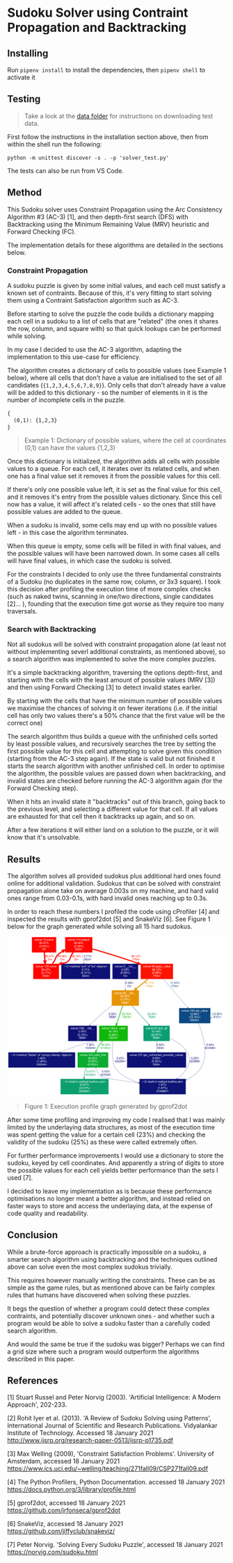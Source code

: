 # Sudoku Solver using Contraint Propagation and Backtracking

## Installing

Run `pipenv install` to install the dependencies, then `pipenv shell` to activate it

## Testing

> Take a look at the [data folder](./data) for instructions on downloading test data.

First follow the instructions in the installation section above, then from within the shell run the following:

```
python -m unittest discover -s . -p 'solver_test.py'
```

The tests can also be run from VS Code.

## Method

This Sudoku solver uses Constraint Propagation using the Arc Consistency Algorithm #3 (AC-3) [1], and then depth-first search (DFS) with Backtracking using the Minimum Remaining Value (MRV) heuristic and Forward Checking (FC).

The implementation details for these algorithms are detailed in the sections below.

### Constraint Propagation

A sudoku puzzle is given by some initial values, and each cell must satisfy a known set of contraints. Because of this, it's very fitting to start solving them using a Contraint Satisfaction algorithm such as AC-3.

Before starting to solve the puzzle the code builds a dictionary mapping each cell in a sudoku to a list of cells that are "related" (the ones it shares the row, column, and square with) so that quick lookups can be performed while solving.

In my case I decided to use the AC-3 algorithm, adapting the implementation to this use-case for efficiency.

The algorithm creates a dictionary of cells to possible values (see Example 1 below), where all cells that don't have a value are initialised to the set of all candidates (`{1,2,3,4,5,6,7,8,9}`). Only cells that don't already have a value will be added to this dictionary - so the number of elements in it is the number of incomplete cells in the puzzle.

```
{
  (0,1): {1,2,3}
}
```

> Example 1: Dictionary of possible values, where the cell at coordinates (0,1) can have the values {1,2,3}

Once this dictionary is initialized, the algorithm adds all cells with possible values to a queue. For each cell, it iterates over its related cells, and when one has a final value set it removes it from the possible values for this cell.

If there's only one possible value left, it is set as the final value for this cell, and it removes it's entry from the possible values dictionary. Since this cell now has a value, it will affect it's related cells - so the ones that still have possible values are added to the queue.

When a sudoku is invalid, some cells may end up with no possible values left - in this case the algorithm terminates.

When this queue is empty, some cells will be filled in with final values, and the possible values will have been narrowed down. In some cases all cells will have final values, in which case the sudoku is solved.

For the constraints I decided to only use the three fundamental constraints of a Sudoku (no duplicates in the same row, column, or 3x3 square). I took this decision after profiling the execution time of more complex checks (such as naked twins, scanning in one/two directions, single candidates [2]... ), founding that the execution time got worse as they require too many traversals.

### Search with Backtracking

Not all sudokus will be solved with constraint propagation alone (at least not without implementing severl additional constraints, as mentioned above), so a search algorithm was implemented to solve the more complex puzzles.

It's a simple backtracking algorithm, traversing the options depth-first, and starting with the cells with the least amount of possible values (MRV [3]) and then using Forward Checking [3] to detect invalid states earlier.

By starting with the cells that have the minimum number of possible values we maximise the chances of solving it on fewer iterations (i.e. if the initial cell has only two values there's a 50% chance that the first value will be the correct one)

The search algorithm thus builds a queue with the unfinished cells sorted by least possible values, and recursively searches the tree by setting the first possible value for this cell and attempting to solve given this condition (starting from the AC-3 step again). If the state is valid but not finished it starts the search algorithm with another unfinished cell. In order to optimise the algorithm, the possible values are passed down when backtracking, and invalid states are checked before running the AC-3 algorithm again (for the Forward Checking step).

When it hits an invalid state it "backtracks" out of this branch, going back to the previous level, and selecting a different value for that cell. If all values are exhausted for that cell then it backtracks up again, and so on.

After a few iterations it will either land on a solution to the puzzle, or it will know that it's unsolvable.

## Results

The algorithm solves all provided sudokus plus additional hard ones found online for additional validation. Sudokus that can be solved with constraint propagation alone take on average 0.003s on my machine, and hard valid ones range from 0.03-0.1s, with hard invalid ones reaching up to 0.3s.

In order to reach these numbers I profiled the code using cProfiler [4] and inspected the results with gprof2dot [5] and SnakeViz [6]. See Figure 1 below for the graph generated while solving all 15 hard sudokus.

![Execution profile graph generated by gprof2dot](profile_graph.png)

> Figure 1: Execution profile graph generated by gprof2dot

After some time profiling and improving my code I realised that I was mainly limited by the underlaying data structures, as most of the execution time was spent getting the value for a certain cell (23%) and checking the validity of the sudoku (25%) as these were called extremely often.

For further performance improvements I would use a dictionary to store the sudoku, keyed by cell coordinates. And apparently a string of digits to store the possible values for each cell yields better performance than the sets I used [7].

I decided to leave my implementation as is because these performance optimisations no longer meant a better algorithm, and instead relied on faster ways to store and access the underlaying data, at the expense of code quality and readability.

## Conclusion

While a brute-force approach is practically impossible on a sudoku, a smarter search algorithm using backtracking and the techniques outlined above can solve even the most complex sudokus trivially.

This requires however manually writing the constraints. These can be as simple as the game rules, but as mentioned above can be fairly complex rules that humans have discovered when solving these puzzles.

It begs the question of whether a program could detect these complex contraints, and potentially discover unknown ones - and whether such a program would be able to solve a sudoku faster than a carefully coded search algorithm.

And would the same be true if the sudoku was bigger? Perhaps we can find a grid size where such a program would outperform the algorithms described in this paper.

## References

[1] Stuart Russel and Peter Norvig (2003). 'Artificial Intelligence: A Modern Approach', 202-233.

[2] Rohit Iyer et al. (2013). 'A Review of Sudoku Solving using Patterns', International Journal of Scientific and Research Publications. Vidyalankar Institute of Technology. Accessed 18 January 2021 <http://www.ijsrp.org/research-paper-0513/ijsrp-p1735.pdf>

[3] Max Welling (2009), 'Constraint Satisfaction Problems'. University of Amsterdam, accessed 18 January 2021 <https://www.ics.uci.edu/~welling/teaching/271fall09/CSP271fall09.pdf>

[4] The Python Profilers, Python Documentation. accessed 18 January 2021 <https://docs.python.org/3/library/profile.html>

[5] gprof2dot, accessed 18 January 2021 <https://github.com/jrfonseca/gprof2dot>

[6] SnakeViz, accessed 18 January 2021 <https://github.com/jiffyclub/snakeviz/>

[7] Peter Norvig. 'Solving Every Sudoku Puzzle', accessed 18 January 2021 <https://norvig.com/sudoku.html>
